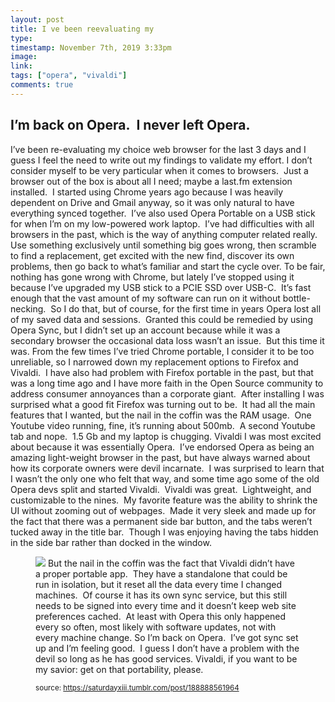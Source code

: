 ```yaml
---
layout: post
title: I ve been reevaluating my
type: 
timestamp: November 7th, 2019 3:33pm
image: 
link: 
tags: ["opera", "vivaldi"]
comments: true
---
```

## I’m back on Opera.  I never left Opera. ##
I’ve been re-evaluating my choice web browser for the last 3 days and I guess I feel the need to write out my findings to validate my effort.
I don’t consider myself to be very particular when it comes to browsers.  Just a browser out of the box is about all I need; maybe a last.fm extension installed.  I started using Chrome years ago because I was heavily dependent on Drive and Gmail anyway, so it was only natural to have everything synced together.  I’ve also used Opera Portable on a USB stick for when I’m on my low-powered work laptop.  I’ve had difficulties with all browsers in the past, which is the way of anything computer related really.  Use something exclusively until something big goes wrong, then scramble to find a replacement, get excited with the new find, discover its own problems, then go back to what’s familiar and start the cycle over.
To be fair, nothing has gone wrong with Chrome, but lately I’ve stopped using it because I’ve upgraded my USB stick to a PCIE SSD over USB-C.  It’s fast enough that the vast amount of my software can run on it without bottle-necking.  So I do that, but of course, for the first time in years Opera lost all of my saved data and sessions.  Granted this could be remedied by using Opera Sync, but I didn’t set up an account because while it was a secondary browser the occasional data loss wasn’t an issue.  But this time it was.
From the few times I’ve tried Chrome portable, I consider it to be too unreliable, so I narrowed down my replacement options to Firefox and Vivaldi.  I have also had problem with Firefox portable in the past, but that was a long time ago and I have more faith in the Open Source community to address consumer annoyances than a corporate giant.  After installing I was surprised what a good fit Firefox was turning out to be.  It had all the main features that I wanted, but the nail in the coffin was the RAM usage.  One Youtube video running, fine, it’s running about 500mb.  A second Youtube tab and nope.  1.5 Gb and my laptop is chugging.
Vivaldi I was most excited about because it was essentially Opera.  I’ve endorsed Opera as being an amazing light-weight browser in the past, but have always warned about how its corporate owners were devil incarnate.  I was surprised to learn that I wasn’t the only one who felt that way, and some time ago some of the old Opera devs split and started Vivaldi.  Vivaldi was great.  Lightweight, and customizable to the nines.  My favorite feature was the ability to shrink the UI without zooming out of webpages.  Made it very sleek and made up for the fact that there was a permanent side bar button, and the tabs weren’t tucked away in the title bar.  Though I was enjoying having the tabs hidden in the side bar rather than docked in the window.
<figure class="tmblr-full" data-orig-height="1080" data-orig-width="1920"><img src="https://64.media.tumblr.com/b1bff5cb999f384f1058356672dc61f9/22c2c0dc7a79863f-40/s540x810/5bdff0d5bc46fb9e828f9ae59d8071d98afaa5f7.png" data-orig-height="1080" data-orig-width="1920"/>
But the nail in the coffin was the fact that Vivaldi didn’t have a proper portable app.  They have a standalone that could be run in isolation, but it reset all the data every time I changed machines.  Of course it has its own sync service, but this still needs to be signed into every time and it doesn’t keep web site preferences cached.  At least with Opera this only happened every so often, most likely with software updates, not with every machine change.
So I’m back on Opera.  I’ve got sync set up and I’m feeling good.  I guess I don’t have a problem with the devil so long as he has good services.
Vivaldi, if you want to be my savior: get on that portability, please.
  
<small>source: https://saturdayxiii.tumblr.com/post/188888561964</small>